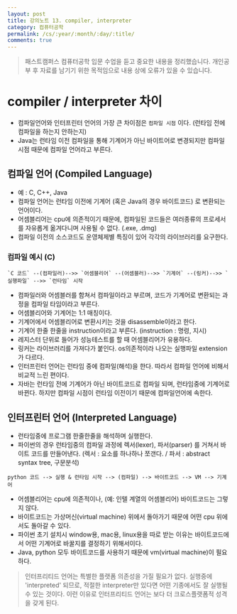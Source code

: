 ```yaml
---
layout: post
title: 강의노트 13. compiler, interpreter
category: 컴퓨터공학
permalink: /cs/:year/:month/:day/:title/
comments: true
---
```

> 패스트캠퍼스 컴퓨터공학 입문 수업을 듣고 중요한 내용을 정리했습니다. 개인공부 후 자료를 남기기 위한 목적임으로 내용 상에 오류가 있을 수 있습니다.

# compiler / interpreter 차이
- 컴파일언어와 인터프린터 언어의 가장 큰 차이점은 `컴파일 시점` 이다. (런타임 전에 컴파일을 하는지 안하는지)
- Java는 런타임 이전 컴파일을 통해 기계어가 아닌 바이트어로 변경되지만 컴파일 시점 때문에 컴파일 언어라고 부른다.

## 컴파일 언어 (Compiled Language)
- 예 : C, C++, Java
- 컴파일 언어는 런타임 이전에 기계어 (혹은 Java의 경우 바이트코드) 로 변환되는 언어이다.
- 어셈블리어는 cpu에 의존적이기 때문에, 컴파일된 코드들은 여러종류의 프로세서를 자유롭게 옮겨다니며 사용될 수 없다. (.exe, .dmg)
- 컴파일 이전의 소스코드도 운영체제별 특징이 있어 각각의 라이브러리를 요구한다.

### 컴파일 예시 (C)

```shell
`C 코드` --(컴파일러)-->> `어셈블리어` --(어셈블러)-->> `기계어` --(링커)-->> `실행파일` -->> `런타임` 시작
```

- 컴파일러와 어셈블러를 함쳐서 컴파일이라고 부르며, 코드가 기계어로 변환되는 과정을 컴파일 타임이라고 부른다.
- 어셈블리어와 기계어는 1:1 매칭이다.
- 기계어에서 어셈블리어로 변환시키는 것을 disassemble이라고 한다.
- 기계어 한줄 한줄을 instruction이라고 부른다. (instruction : 명령, 지시)
- 레지스터 단위로 들어가 성능테스트를 할 때 어셈블리어가 유용하다.
- 링커는 라이브러리를 가져다가 붙인다. os의존적이라 나오는 실행파일 extension가 다르다.
- 인터프린터 언어는 런타임 중에 컴파일(해석)을 한다. 따라서 컴파일 언어에 비해서 비교적 느린 편이다.
- 자바는 런타임 전에 기계어가 아닌 바이트코드로 컴파일 되며, 런타임중에 기계어로 바뀐다. 하지만 컴파일 시점이 런타임 이전이기 때문에 컴파일언어에 속한다.

## 인터프린터 언어 (Interpreted Language)
- 런타임중에 프로그램 한줄한줄을 해석하며 실행한다.
- 파이썬의 경우 런타임중의 컴파일 과정에 렉서(lexer), 파서(parser) 를 거쳐서 바이트 코드를 만들어낸다.
  (렉서 : 요소를 하나하나 쪼갠다. / 파서 : abstract syntax tree, 구문분석)

```shell
python 코드 --> 실행 & 런타임 시작 --> (컴파일) --> 바이트코드 --> VM --> 기계어
```
- 어셈블리어는 cpu에 의존적이나, (예: 인텔 계열의 어셈블리어) 바이트코드는 그렇지 않다.
- 바이트코드는 가상머신(virtual machine) 위에서 돌아가기 때문에 어떤 cpu 위에서도 돌아갈 수 있다.
- 파이썬 초기 설치시 window용, mac용, linux용을 따로 받는 이유는 바이트코드에서 어떤 기계어로 바꿀지를 결정하기 위해서이다.
- Java, python 모두 바이트코드를 사용하기 때문에 vm(virtual machine)이 필요하다.
> 인터프리티드 언어는 특별한 플랫폼 의존성을 가질 필요가 없다. 실행중에 'interpreted' 되므로, 적절한 interpreter만 있다면 어떤 기종에서도 잘 실행될 수 있는 것이다. 이런 이유로 인터프리티드 언어는 보다 더 크로스플랫폼적 성격을 갖게 된다.
